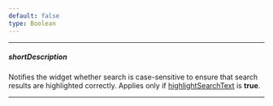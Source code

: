 ```yaml
---
default: false
type: Boolean
---
```

---
##### shortDescription
Notifies the widget whether search is case-sensitive to ensure that search results are highlighted correctly. Applies only if [highlightSearchText](/api-reference/10%20UI%20Widgets/GridBase/1%20Configuration/searchPanel/highlightSearchText.md '{basewidgetpath}/Configuration/searchPanel/#highlightSearchText') is **true**.

---

